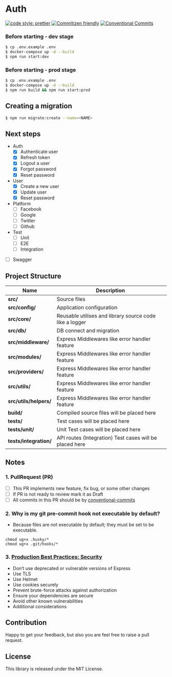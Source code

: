 # Auth

[![code style: prettier](https://img.shields.io/badge/code_style-prettier-ff69b4.svg)](http://prettier.io) [![Commitizen friendly](https://img.shields.io/badge/commitizen-friendly-brightgreen.svg)](http://commitizen.github.io/cz-cli/) [![Conventional Commits](https://img.shields.io/badge/Conventional%20Commits-1.0.0-yellow.svg)](https://conventionalcommits.org)


### Before starting - dev stage
```bash
$ cp .env.example .env
$ docker-compose up -d --build
$ npm run start:dev
```

### Before starting - prod stage
```bash
$ cp .env.example .env
$ docker-compose up -d --build
$ npm run build && npm run start:prod
```

## Сreating a migration
```bash
$ npm run migrate:create --name=<NAME>
```

## Next steps
  - Auth
    - [X] Authenticate user
    - [X] Refresh token
    - [X] Logout a user
    - [X] Forgot password
    - [X] Reset password
  - User
    - [X] Сreate a new user
    - [X] Update user
    - [X] Reset password
  - Platform
    - [ ] Facebook
    - [ ] Google
    - [ ] Twitter
    - [ ] Github
  - Test
    - [ ] Unit
    - [ ] E2E
    - [ ] Integration
  - [ ] Swagger

## Project Structure

| Name                        | Description                                             |
| --------------------------- | ------------------------------------------------------- |
| **src/**                    | Source files                                            |
| **src/config/**             | Application configuration                               |
| **src/core/**               | Reusable utilises and library source code like a logger |
| **src/db/**                 | DB connect and migration                                |
| **src/middleware/**         | Express Middlewares like error handler feature          |
| **src/modules/**            | Express Middlewares like error handler feature          |
| **src/providers/**          | Express Middlewares like error handler feature          |
| **src/utils/**              | Express Middlewares like error handler feature          |
| **src/utils/helpers/**      | Express Middlewares like error handler feature          |
| **build/**                  | Compiled source files will be placed here               |
| **tests/**                  | Test cases will be placed here                          |
| **tests/unit/**             | Unit Test cases will be placed here                     |
| **tests/integration/**      | API routes (Integration) Test cases will be placed here |

## Notes

### 1. PullRequest (PR)

  - [ ] This PR implements new feature, fix bug, or some other changes
  - [ ] If PR is not ready to review mark it as Draft
  - [ ] All commits in this PR should be by [conventional-commits](https://www.conventionalcommits.org/en/v1.0.0/)

### 2. Why is my git pre-commit hook not executable by default?

- Because files are not executable by default; they must be set to be executable.

```
chmod ug+x .husky/*
chmod ug+x .git/hooks/*
```

### 3. [Production Best Practices: Security](https://expressjs.com/en/advanced/best-practice-security.html)

- Don’t use deprecated or vulnerable versions of Express
- Use TLS
- Use Helmet
- Use cookies securely
- Prevent brute-force attacks against authorization
- Ensure your dependencies are secure
- Avoid other known vulnerabilities
- Additional considerations

## Contribution

Happy to get your feedback, but also you are feel free to raise a pull request.

## License

This library is released under the MIT License.
